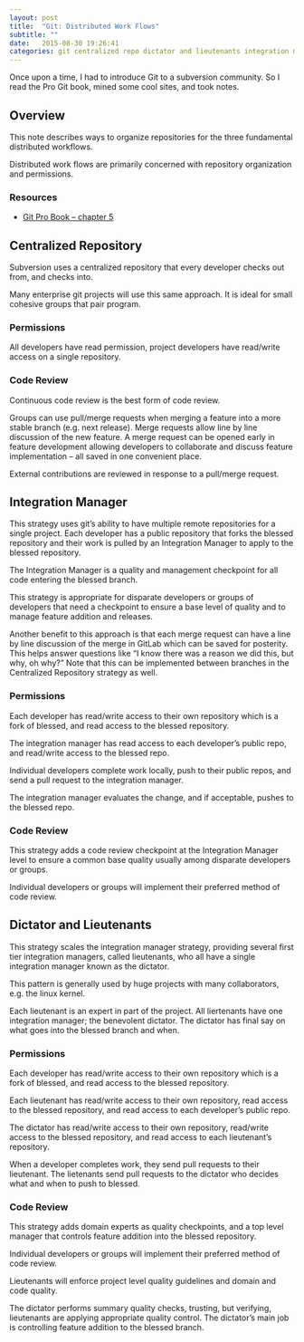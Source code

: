 ```yaml
---
layout: post
title:  "Git: Distributed Work Flows"
subtitle: ""
date:   2015-08-30 19:26:41
categories: git centralized repo dictator and lieutenants integration manager
---
```


Once upon a time, I had to introduce Git to a subversion community. So I read the Pro Git book, mined some cool sites, and took notes.


## Overview

This note describes ways to organize repositories for the three fundamental distributed workflows.

Distributed work flows are primarily concerned with repository organization and permissions.


### Resources

- [Git Pro Book – chapter 5](http://git-scm.com/book/en/v2)


## Centralized Repository

Subversion uses a centralized repository that every developer checks out from, and checks into.

Many enterprise git projects will use this same approach. It is ideal for small cohesive groups that pair program.

### Permissions

All developers have read permission, project developers have read/write access on a single repository.

### Code Review

Continuous code review is the best form of code review.

Groups can use pull/merge requests when merging a feature into a more stable branch (e.g. next release). Merge requests allow line by line discussion of the new feature. A merge request can be opened early in feature development allowing developers to collaborate and discuss feature implementation – all saved in one convenient place.

External contributions are reviewed in response to a pull/merge request.


## Integration Manager

This strategy uses git’s ability to have multiple remote repositories for a single project.  Each developer has a public repository that forks the blessed repository and their work is pulled by an Integration Manager to apply to the blessed repository.

The Integration Manager is a quality and management checkpoint for all code entering the blessed branch.

This strategy is appropriate for disparate developers or groups of developers that need a checkpoint to ensure a base level of quality and to manage feature addition and releases.

Another benefit to this approach is that each merge request can have a line by line discussion of the merge in GitLab which can be saved for posterity. This helps answer questions like “I know there was a reason we did this, but why, oh why?” Note that this can be implemented between branches in the Centralized Repository strategy as well.

### Permissions

Each developer has read/write access to their own repository which is a fork of blessed, and read access to the blessed repository.

The integration manager has read access to each developer’s public repo, and read/write access to the blessed repo.

Individual developers complete work locally, push to their public repos, and send a pull request to the integration manager.

The integration manager evaluates the change, and if acceptable, pushes to the blessed repo.

### Code Review

This strategy adds a code review checkpoint at the Integration Manager level to ensure a common base quality usually among disparate developers or groups.

Individual developers or groups will implement their preferred method of code review.


## Dictator and Lieutenants

This strategy scales the integration manager strategy, providing several first tier  integration managers, called lieutenants, who all have a single integration manager known as the dictator.

This pattern is generally used by huge projects with many collaborators, e.g. the linux kernel.

Each lieutenant is an expert in part of the project. All liertenants have one integration manager; the benevolent dictator. The dictator has final say on what goes into the blessed branch and when.

### Permissions

Each developer has read/write access to their own repository which is a fork of blessed, and read access to the blessed repository.

Each lieutenant has read/write access to their own repository, read access to the blessed repository, and read access to each developer’s public repo.

The dictator has read/write access to their own repository, read/write access to the blessed repository, and read access to each lieutenant’s repository.

When a developer completes work, they send pull requests to their lieutenant. The lietenants send pull requests to the dictator who decides what and when to push to blessed.

### Code Review

This strategy adds domain experts as quality checkpoints, and a top level manager that controls feature addition into the blessed repository.

Individual developers or groups will implement their preferred method of code review.

Lieutenants will enforce project level quality guidelines and domain and code quality.

The dictator performs summary quality checks, trusting, but verifying, lieutenants are applying appropriate quality control. The dictator’s main job is controlling feature addition to the blessed branch.